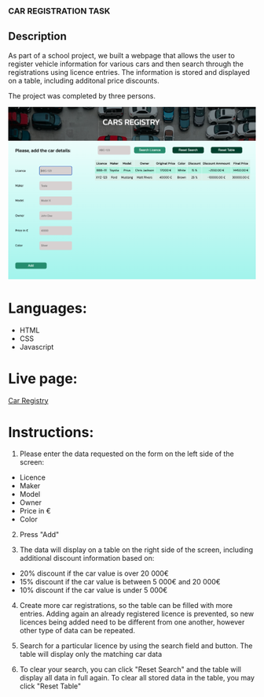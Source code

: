 ### CAR REGISTRATION TASK

## Description

As part of a school project, we built a webpage that allows the user to register vehicle information for various cars and then search through the registrations using licence entries. The information is stored and displayed on a table, including additonal price discounts.

The project was completed by three persons.

![alt text](https://github.com/hiphip12/cars_task/blob/main/images/Screenshot_webpage.png)

# Languages:

- HTML
- CSS
- Javascript

# Live page:

[Car Registry](https://public.bc.fi/s2300106/cars_registry/)

# Instructions:
1) Please enter the data requested on the form on the left side of the screen:
- Licence
- Maker
- Model
- Owner
- Price in €
- Color

2) Press "Add"

3) The data will display on a table on the right side of the screen, including additional discount information based on:
- 20% discount if the car value is over 20 000€
- 15% discount if the car value is between 5 000€ and 20 000€
- 10% discount if the car value is under 5 000€

4) Create more car registrations, so the table can be filled with more entries. Adding again an already registered licence is prevented, so new licences being added need to be different from one another, however other type of data can be repeated.

5) Search for a particular licence by using the search field and button. The table will display only the matching car data

6) To clear your search, you can click "Reset Search" and the table will display all data in full again. To clear all stored data in the table, you may click "Reset Table"

